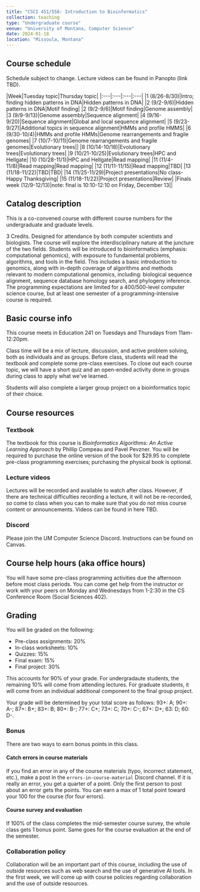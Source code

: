 ```yaml
---
title: "CSCI 451/558: Introduction to Bioinformatics"
collection: teaching
type: "Undergraduate course"
venue: "University of Montana, Computer Science"
date: 2024-01-18
location: "Missoula, Montana"
---
```


## Course schedule

Schedule subject to change. Lecture videos can be found in Panopto (link TBD).

|Week|Tuesday topic|Thursday topic|
|:---|:---|:---|:---|
|1 (8/26-8/30)|Intro; finding hidden patterns in DNA|Hidden patterns in DNA|
|2 (9/2-9/6)|Hidden patterns in DNA|Motif finding|
|2 (9/2-9/6)|Motif finding|Genome assembly|
|3 (9/9-9/13)|Genome assembly|Sequence alignment|
|4 (9/16-9/20)|Sequence alignment|Global and local sequence alignment|
|5 (9/23-9/27)|Additional topics in sequence alignment|HMMs and profile HMMS|
|6 (9/30-10/4)|HMMs and profile HMMs|Genome rearrangements and fragile genomes|
|7 (10/7-10/11)|Genome rearrangements and fragile genomes|Evolutionary trees||
|8 (10/14-10/18)|Evolutionary trees|Evolutionary trees|
|9 (10/21-10/25)|Evolutionary trees|HPC and Hellgate|
|10 (10/28-11/1)|HPC and Hellgate|Read mapping|
|11 (11/4-11/8)|Read mapping|Read mapping|
|12 (11/11-11/15)|Read mapping|TBD|
|13 (11/18-11/22)|TBD|TBD|
|14 (11/25-11/29)|Project presentations|No class-Happy Thanksgiving|
|15 (11/18-11/22)|Project presentations|Review|
|Finals week (12/9-12/13)|note: final is 10:10-12:10 on Friday, December 13||

## Catalog description

This is a co-convened course with different course numbers for the undergraduate and graduate levels.

3 Credits. Designed for attendance by both computer scientists and biologists. The course will explore the interdisciplinary nature at the juncture of the two fields. Students will be introduced to bioinformatics (emphasis: computational genomics), with exposure to fundamental problems, algorithms, and tools in the field. This includes a basic introduction to genomics, along with in-depth coverage of algorithms and methods relevant to modern computational genomics, including: biological sequence alignment, sequence database homology search, and phylogeny inference. The programming expectations are limited for a 400/500-level computer science course, but at least one semester of a programming-intensive course is required.

## Basic course info

This course meets in Education 241 on Tuesdays and Thursdays from
11am-12:20pm.

Class time will be a mix of lecture, discussion, and active problem solving, both as
individuals and as groups. Before class, students will read the textbook
and complete some pre-class exercises. To close out each course topic, we will
have a short quiz and an open-ended activity done in groups during class to
apply what we've learned.

Students will also complete a larger group project on a bioinformatics topic of
their choice.

## Course resources

### Textbook

The textbook for this course is *Bioinformatics Algorithms: An Active Learning
Approach* by Phillip Compeau and Pavel Pevzner. You will be required to purchase the
online version of the book for $29.95 to complete pre-class programming exercises;
purchasing the physical book is optional.

### Lecture videos

Lectures will be recorded and available to watch after class. However, if there are
technical difficulties recording a lecture, it will not be re-recorded, so come
to class when you can to make sure that you do not miss course content or
announcements. Videos can be found in here TBD.

### Discord

Please join the UM Computer Science Discord. Instructions can be found on
Canvas.

## Course help hours (aka office hours)

You will have some pre-class programming activities due the afternoon before
most class periods. You can come get help from the instructor or work with your peers on
Monday and Wednesdays from 1-2:30 in the CS Conference Room (Social Sciences
402).

## Grading

You will be graded on the following:
* Pre-class assignments: 20%
* In-class worksheets: 10%
* Quizzes: 15%
* Final exam: 15%
* Final project: 30%

This accounts for 90% of your grade. For undergradaute students, the remaining
10% will come from attending lectures. For graduate students, it will come from
an individual additional component to the final group project.

Your grade will be determined by your total score as follows:
93+: A; 90+: A-; 87+: B+; 83+: B; 80+: B-; 77+: C+; 73+: C; 70+: C-; 67+: D+; 63: D; 60: D-.

### Bonus

There are two ways to earn bonus points in this class.

#### Catch errors in course materials

If you find an error in any of the course materials (typo, incorrect statement, etc.), make a post in the `errors-in-course-material` Discord channel.
If it is really an error, you get a
quarter of a point. Only the first person to post about an error gets the points. You can earn a max of 1 total point toward your 100 for the course (for four errors).

#### Course survey and evaluation

If 100% of the class completes the mid-semester course survey, the whole
class gets 1 bonus point. Same goes for the course evaluation at the end of the
semester.

### Collaboration policy

Collaboration will be an important part of this course, including the use of
outside resources such as web search and the use of generative AI tools. In the
first week, we will come up with course policies regarding collaboration and
the use of outside resources.
